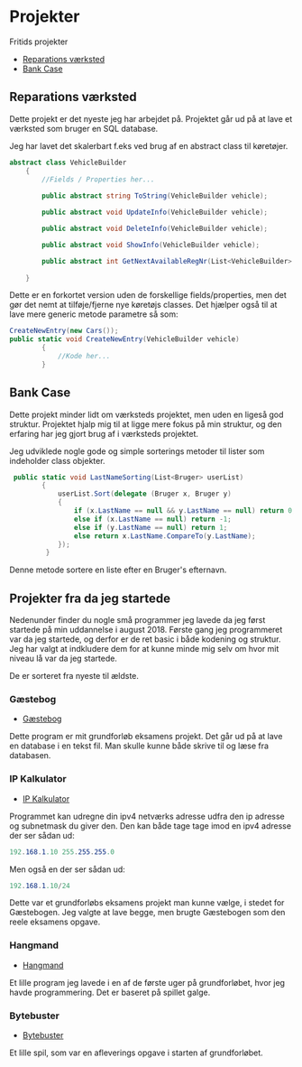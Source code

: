 # Projekter
Fritids projekter

* [Reparations værksted](https://github.com/Decenn/Projekter/tree/master/Reparations%20værksted)
* [Bank Case](https://github.com/Decenn/Projekter/tree/master/Bank%20Case)


## Reparations værksted
Dette projekt er det nyeste jeg har arbejdet på. Projektet går ud på at lave et værksted som bruger en SQL database.

Jeg har lavet det skalerbart f.eks ved brug af en abstract class til køretøjer.

```cs
abstract class VehicleBuilder
    {
        //Fields / Properties her...
        
        public abstract string ToString(VehicleBuilder vehicle);

        public abstract void UpdateInfo(VehicleBuilder vehicle);

        public abstract void DeleteInfo(VehicleBuilder vehicle);

        public abstract void ShowInfo(VehicleBuilder vehicle);

        public abstract int GetNextAvailableRegNr(List<VehicleBuilder> vehicles);
        
    }
 ```
Dette er en forkortet version uden de forskellige fields/properties, men det gør det nemt at tilføje/fjerne nye køretøjs classes.
Det hjælper også til at lave mere generic metode parametre så som:

```cs
CreateNewEntry(new Cars());
public static void CreateNewEntry(VehicleBuilder vehicle)
        {
            //Kode her...
        }
```

## Bank Case
Dette projekt minder lidt om værksteds projektet, men uden en ligeså god struktur. 
Projektet hjalp mig til at ligge mere fokus på min struktur, og den erfaring har jeg gjort brug af i værksteds projektet.

Jeg udviklede nogle gode og simple sorterings metoder til lister som indeholder class objekter.
```cs
 public static void LastNameSorting(List<Bruger> userList)
        {
            userList.Sort(delegate (Bruger x, Bruger y)
            {
                if (x.LastName == null && y.LastName == null) return 0;
                else if (x.LastName == null) return -1;
                else if (y.LastName == null) return 1;
                else return x.LastName.CompareTo(y.LastName);
            });
         }
```
Denne metode sortere en liste efter en Bruger's efternavn.

## Projekter fra da jeg startede
Nedenunder finder du nogle små programmer jeg lavede da jeg først startede på min uddannelse i august 2018.
Første gang jeg programmeret var da jeg startede, og derfor er de ret basic i både kodening og struktur.
Jeg har valgt at indkludere dem for at kunne minde mig selv om hvor mit niveau lå var da jeg startede.

De er sorteret fra nyeste til ældste.

### Gæstebog
* [Gæstebog](https://github.com/Decenn/Projekter/tree/master/Gæstebog)

Dette program er mit grundforløb eksamens projekt. Det går ud på at lave en database i en tekst fil.
Man skulle kunne både skrive til og læse fra databasen.

### IP Kalkulator
* [IP Kalkulator](https://github.com/Decenn/Projekter/tree/master/IPKalkulator)

Programmet kan udregne din ipv4 netværks adresse udfra den ip adresse og subnetmask du giver den.
Den kan både tage tage imod en ipv4 adresse der ser sådan ud: 
```cs
192.168.1.10 255.255.255.0
```
Men også en der ser sådan ud:
```cs
192.168.1.10/24
```
Dette var et grundforløbs eksamens projekt man kunne vælge, i stedet for Gæstebogen.
Jeg valgte at lave begge, men brugte Gæstebogen som den reele eksamens opgave.

### Hangmand
* [Hangmand](https://github.com/Decenn/Projekter/tree/master/Hangmand)

Et lille program jeg lavede i en af de første uger på grundforløbet, hvor jeg havde programmering. Det er baseret på spillet galge.

### Bytebuster
* [Bytebuster](https://github.com/Decenn/Projekter/tree/master/Bytebuster)

Et lille spil, som var en afleverings opgave i starten af grundforløbet.
